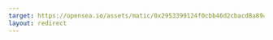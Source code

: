 ```yaml
---
target: https://opensea.io/assets/matic/0x2953399124f0cbb46d2cbacd8a89cf0599974963/48877404758162844553178583282773770369877051256400965625753387028108969781008
layout: redirect
---
```

